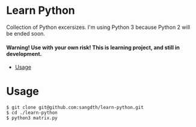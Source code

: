 Learn Python
==

Collection of Python excersizes. I'm using Python 3 because Python 2 will be ended soon.

#### Warning! Use with your own risk! This is learning project, and still in development.

<!-- toc -->
* [Usage](#usage)
<!-- tocstop -->

# Usage
<!-- usage -->
```sh-session
$ git clone git@github.com:sangdth/learn-python.git
$ cd ./learn-python
$ python3 matrix.py
```
<!-- usagestop -->
